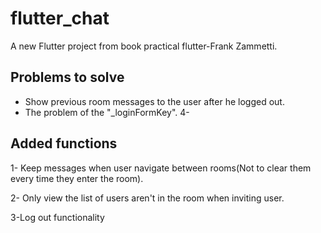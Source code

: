 # flutter_chat

A new Flutter project from book practical flutter-Frank Zammetti.

 ## Problems to solve
 - Show previous room messages to the user after he logged out.
 - The problem of the "_loginFormKey".
 4- 

 ## Added functions
 1- Keep messages when user navigate between rooms(Not to clear them every time they enter the room).

 2- Only view  the list of users aren't in the room when inviting user.

 3-Log out functionality